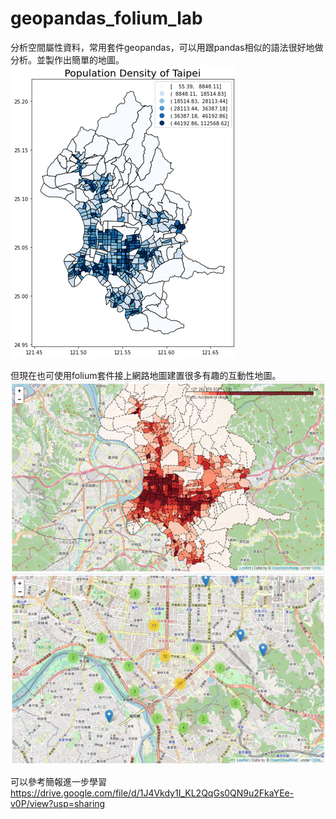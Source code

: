 # geopandas_folium_lab

分析空間屬性資料，常用套件geopandas，可以用跟pandas相似的語法很好地做分析。並製作出簡單的地圖。
![image](https://github.com/gKeroro/geopandas_folium_lab/blob/main/geopandas.png)

但現在也可使用folium套件接上網路地圖建置很多有趣的互動性地圖。
![image](https://github.com/gKeroro/geopandas_folium_lab/blob/main/folium.png)
![image](https://github.com/gKeroro/geopandas_folium_lab/blob/main/Marker_cluster.png)



可以參考簡報進一步學習
https://drive.google.com/file/d/1J4Vkdy1I_KL2QqGs0QN9u2FkaYEe-v0P/view?usp=sharing
